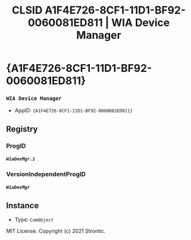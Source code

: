 ﻿---
title: "CLSID A1F4E726-8CF1-11D1-BF92-0060081ED811 | WIA Device Manager"
excerpt: What is COM-Object CLSID A1F4E726-8CF1-11D1-BF92-0060081ED811?
---

# {A1F4E726-8CF1-11D1-BF92-0060081ED811}

### `WIA Device Manager`
* AppID: `{A1F4E726-8CF1-11D1-BF92-0060081ED811}`

## Registry


### ProgID

##### `WiaDevMgr.1`

### VersionIndependentProgID

##### `WiaDevMgr`

## Instance

* Type: `ComObject`

MIT License. Copyright (c) 2021 Strontic.


